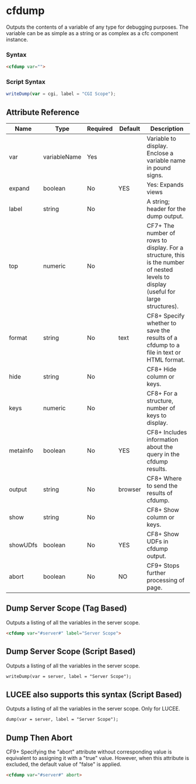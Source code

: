 # cfdump

Outputs the contents of a variable of any type for debugging purposes. The variable can be as simple as a string or as complex as a cfc component instance.

### Syntax

```html
<cfdump var="">
```

### Script Syntax

```javascript
writeDump(var = cgi, label = "CGI Scope");
```

## Attribute Reference

| Name | Type | Required | Default | Description |
| --- | --- | --- | --- | --- |
| var | variableName | Yes |  | Variable to display. Enclose a variable name in pound signs. |
| expand | boolean | No | YES | Yes: Expands views |
| label | string | No |  | A string; header for the dump output. |
| top | numeric | No |  | CF7+ The number of rows to display. For a structure, this is the number of nested levels to display (useful for large structures). |
| format | string | No | text | CF8+ Specify whether to save the results of a cfdump to a file in text or HTML format. |
| hide | string | No |  | CF8+ Hide column or keys. |
| keys | numeric | No |  | CF8+ For a structure, number of keys to display. |
| metainfo | boolean | No | YES | CF8+ Includes information about the query in the cfdump results. |
| output | string | No | browser | CF8+ Where to send the results of cfdump. |
| show | string | No |  | CF8+ Show column or keys. |
| showUDfs | boolean | No | YES | CF8+ Show UDFs in cfdump output. |
| abort | boolean | No | NO | CF9+ Stops further processing of page. |

## Dump Server Scope (Tag Based)

Outputs a listing of all the variables in the server scope.

```html
<cfdump var="#server#" label="Server Scope">
```

## Dump Server Scope (Script Based)

Outputs a listing of all the variables in the server scope.

```html
writeDump(var = server, label = "Server Scope");
```

## LUCEE also supports this syntax (Script Based)

Outputs a listing of all the variables in the server scope. Only for LUCEE.

```html
dump(var = server, label = "Server Scope");
```

## Dump Then Abort

CF9+ Specifying the "abort" attribute without corresponding value is equivalent to assigning it with a "true" value. However, when this attribute is excluded, the default value of "false" is applied.

```html
<cfdump var="#server#" abort>
```
